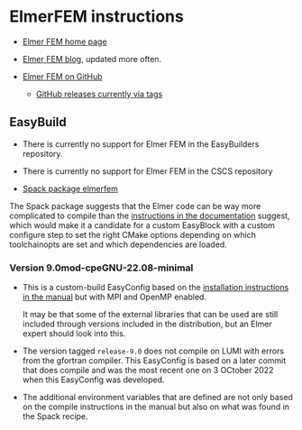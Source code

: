 # ElmerFEM instructions

-   [Elmer FEM home page](https://www.csc.fi/elmer)

-   [Elmer FEM blog](http://www.elmerfem.org./),
    updated more often.
    
-   [Elmer FEM on GitHub](https://github.com/ElmerCSC/elmerfem)

    - [GitHub releases currently via tags](https://github.com/ElmerCSC/elmerfem)


## EasyBuild

-   There is currently no support for Elmer FEM in the EasyBuilders repository.

-   There is currently no support for Elmer FEM in the CSCS repository

-   [Spack package elmerfem](https://github.com/spack/spack/blob/develop/var/spack/repos/builtin/packages/elmerfem/package.py)

The Spack package suggests that the Elmer code can be way more complicated to compile than
the [instructions in the documentation](https://www.csc.fi/web/elmer/sources-and-compilation)
suggest, which would make it a candidate for a custom EasyBlock with a custom configure step
to set the right CMake options depending on which toolchainopts are set and which dependencies
are loaded.


### Version 9.0mod-cpeGNU-22.08-minimal

-   This is a custom-build EasyConfig based on the 
    [installation instructions in the manual](https://www.csc.fi/web/elmer/sources-and-compilation)
    but with MPI and OpenMP enabled.
    
    It may be that some of the external libraries that can be used are still included through
    versions included in the distribution, but an Elmer expert should look into this.
    
-   The version tagged `release-9.0` does not compile on LUMI with errors from the
    gfortran compiler. This EasyConfig is based on a later commit that does compile
    and was the most recent one on 3 OCtober 2022 when this EasyConfig was developed.

-   The additional environment variables that are defined are not only based on the compile
    instructions in the manual but also on what was found in the Spack recipe.
